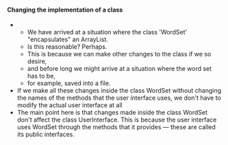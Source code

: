 #### Changing the implementation of a class
- - We have arrived at a situation where the class 'WordSet' "encapsulates" an ArrayList.
  -  Is this reasonable? Perhaps.
  -  This is because we can make other changes to the class if we so desire,
  -  and before long we might arrive at a situation where the word set has to be,
  -  for example, saved into a file.
- If we make all these changes inside the class WordSet without changing the names of the methods that the user interface uses, we don't have to modify the actual user interface at all
- The main point here is that changes made inside the class WordSet don't affect the class UserInterface. This is because the user interface uses WordSet through the methods that it provides — these are called its public interfaces.


